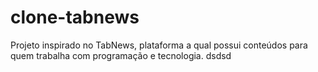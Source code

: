 # clone-tabnews

Projeto inspirado no TabNews, plataforma a qual possui conteúdos para quem trabalha com programação e tecnologia.
dsdsd
